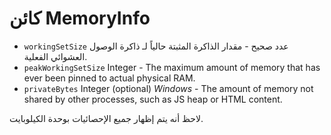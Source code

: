 # كائن MemoryInfo

* `workingSetSize` عدد صحيح - مقدار الذاكرة المثبتة حالياً لـ ذاكرة الوصول العشوائي الفعلية.
* `peakWorkingSetSize` Integer - The maximum amount of memory that has ever been pinned to actual physical RAM.
* `privateBytes` Integer (optional) _Windows_ - The amount of memory not shared by other processes, such as JS heap or HTML content.

لاحظ أنه يتم إظهار جميع الإحصائيات بوحدة الكيلوبايت.
